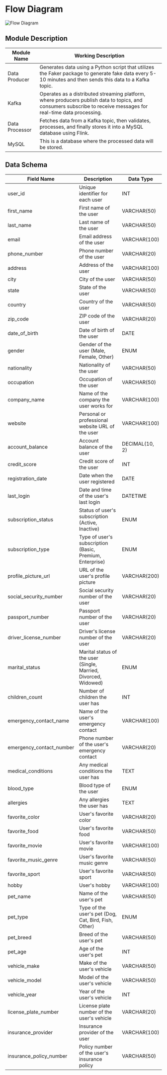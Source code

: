# Flow Diagram

![Flow Diagram](https://drive.google.com/file/d/1QjVeivnsq_UmdI_hgPRd-6TBvOzyr6KE/view?usp=sharing)

## Module Description

| Module Name    | Working Description                                                                                   |
|----------------|-------------------------------------------------------------------------------------------------------|
| Data Producer  | Generates data using a Python script that utilizes the Faker package to generate fake data every 5-10 minutes and then sends this data to a Kafka topic. |
| Kafka          | Operates as a distributed streaming platform, where producers publish data to topics, and consumers subscribe to receive messages for real-time data processing. |
| Data Processor | Fetches data from a Kafka topic, then validates, processes, and finally stores it into a MySQL database using Flink. |
| MySQL          | This is a database where the processed data will be stored.                                         |

## Data Schema

| Field Name            | Description                                    | Data Type    |
|-----------------------|------------------------------------------------|--------------|
| user_id               | Unique identifier for each user                | INT          |
| first_name            | First name of the user                         | VARCHAR(50)  |
| last_name             | Last name of the user                          | VARCHAR(50)  |
| email                 | Email address of the user                      | VARCHAR(100) |
| phone_number          | Phone number of the user                       | VARCHAR(20)  |
| address               | Address of the user                            | VARCHAR(100) |
| city                  | City of the user                               | VARCHAR(50)  |
| state                 | State of the user                              | VARCHAR(50)  |
| country               | Country of the user                            | VARCHAR(50)  |
| zip_code              | ZIP code of the user                           | VARCHAR(20)  |
| date_of_birth         | Date of birth of the user                      | DATE         |
| gender                | Gender of the user (Male, Female, Other)       | ENUM         |
| nationality           | Nationality of the user                        | VARCHAR(50)  |
| occupation            | Occupation of the user                         | VARCHAR(50)  |
| company_name          | Name of the company the user works for         | VARCHAR(100) |
| website               | Personal or professional website URL of the user | VARCHAR(100) |
| account_balance       | Account balance of the user                    | DECIMAL(10, 2) |
| credit_score          | Credit score of the user                       | INT          |
| registration_date     | Date when the user registered                  | DATE         |
| last_login            | Date and time of the user's last login         | DATETIME     |
| subscription_status   | Status of user's subscription (Active, Inactive) | ENUM       |
| subscription_type     | Type of user's subscription (Basic, Premium, Enterprise) | ENUM |
| profile_picture_url   | URL of the user's profile picture              | VARCHAR(200) |
| social_security_number| Social security number of the user             | VARCHAR(20)  |
| passport_number       | Passport number of the user                    | VARCHAR(20)  |
| driver_license_number | Driver's license number of the user            | VARCHAR(20)  |
| marital_status        | Marital status of the user (Single, Married, Divorced, Widowed) | ENUM |
| children_count        | Number of children the user has                | INT          |
| emergency_contact_name| Name of the user's emergency contact           | VARCHAR(100) |
| emergency_contact_number| Phone number of the user's emergency contact | VARCHAR(20) |
| medical_conditions    | Any medical conditions the user has            | TEXT         |
| blood_type            | Blood type of the user                         | ENUM         |
| allergies             | Any allergies the user has                     | TEXT         |
| favorite_color        | User's favorite color                          | VARCHAR(20)  |
| favorite_food         | User's favorite food                           | VARCHAR(50)  |
| favorite_movie        | User's favorite movie                          | VARCHAR(100) |
| favorite_music_genre  | User's favorite music genre                    | VARCHAR(50)  |
| favorite_sport        | User's favorite sport                          | VARCHAR(50)  |
| hobby                 | User's hobby                                   | VARCHAR(100) |
| pet_name              | Name of the user's pet                         | VARCHAR(50)  |
| pet_type              | Type of the user's pet (Dog, Cat, Bird, Fish, Other) | ENUM   |
| pet_breed             | Breed of the user's pet                        | VARCHAR(50)  |
| pet_age               | Age of the user's pet                          | INT          |
| vehicle_make          | Make of the user's vehicle                     | VARCHAR(50)  |
| vehicle_model         | Model of the user's vehicle                    | VARCHAR(50)  |
| vehicle_year          | Year of the user's vehicle                     | INT          |
| license_plate_number  | License plate number of the user's vehicle     | VARCHAR(20)  |
| insurance_provider    | Insurance provider of the user                 | VARCHAR(100) |
| insurance_policy_number| Policy number of the user's insurance policy   | VARCHAR(50) |

